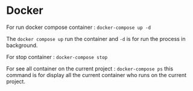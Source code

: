 # Docker

For run docker compose container : 
    `docker-compose up -d`

The `docker compose up` run the container and `-d` is for run the process in background.

For stop container :
    `docker-compose stop`

For see all container on the current project :
    `docker-compose ps`
this command is for display all the current container who runs on the current project.

